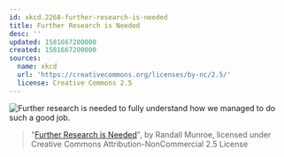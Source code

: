 ```yaml
---
id: xkcd.2268-further-research-is-needed
title: Further Research is Needed
desc: ''
updated: 1581667200000
created: 1581667200000
sources:
  name: xkcd
  url: 'https://creativecommons.org/licenses/by-nc/2.5/'
  license: Creative Commons 2.5
---
```

![Further research is needed to fully understand how we managed to do such a good job.](https://imgs.xkcd.com/comics/further_research_is_needed.png)
> "[Further Research is Needed](https://xkcd.com/2268/)", by Randall Munroe, licensed under Creative Commons Attribution-NonCommercial 2.5 License
